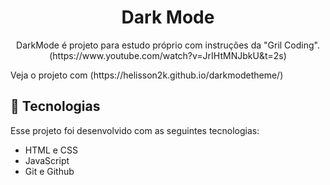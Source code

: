 <h1 align="center"> Dark Mode </h1>

<p align="center">
DarkMode é projeto para estudo próprio com instruções da "Gril Coding". (https://www.youtube.com/watch?v=JrIHtMNJbkU&t=2s)  <br/>
</p>
<p> Veja o projeto com (https://helisson2k.github.io/darkmodetheme/)

## 🚀 Tecnologias

Esse projeto foi desenvolvido com as seguintes tecnologias:

- HTML e CSS
- JavaScript
- Git e Github
